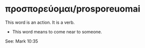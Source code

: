 # προσπορεύομαι/prosporeuomai
This word is an action. It is a verb.
* This word means to come near to someone.

See: Mark 10:35
